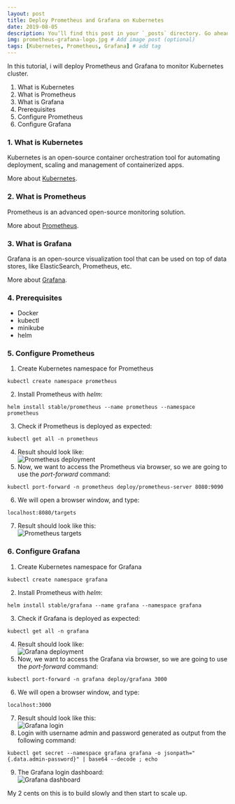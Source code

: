 ```yaml
---
layout: post
title: Deploy Prometheus and Grafana on Kubernetes
date: 2019-08-05
description: You’ll find this post in your `_posts` directory. Go ahead and edit it and re-build the site to see your changes. # Add post description (optional)
img: prometheus-grafana-logo.jpg # Add image post (optional)
tags: [Kubernetes, Prometheus, Grafana] # add tag
---
```


In this tutorial, i will deploy Prometheus and Grafana to monitor Kubernetes cluster.  

1. What is Kubernetes  
2. What is Prometheus  
3. What is Grafana  
4. Prerequisites  
5. Configure Prometheus  
6. Configure Grafana   


### 1. What is Kubernetes

Kubernetes is an open-source container orchestration tool for automating deployment, scaling and management of containerized apps.  

More about [Kubernetes](https://kubernetes.io).  


### 2. What is Prometheus  

Prometheus is an advanced open-source monitoring solution.  

More about [Prometheus](https://prometheus.io).  


### 3. What is Grafana  

Grafana is an open-source visualization tool that can be used on top of data stores, like ElasticSearch, Prometheus, etc.   

More about [Grafana](https://grafana.com).  



### 4. Prerequisites  

* Docker
* kubectl
* minikube
* helm


### 5. Configure Prometheus    

1. Create Kubernetes namespace for Prometheus  
```console  
kubectl create namespace prometheus
```  
2. Install Prometheus with *helm*:  
```console  
helm install stable/prometheus --name prometheus --namespace prometheus  
```  
3. Check if Prometheus is deployed as expected:  
```console  
kubectl get all -n prometheus
```  
4. Result should look like:  
![Prometheus deployment](/assets/img/screenshot23.png)  
5. Now, we want to access the Prometheus via browser, so we are going to use the *port-forward* command:  
```console  
kubectl port-forward -n prometheus deploy/prometheus-server 8080:9090
```  
6. We will open a browser window, and type:  
```console  
localhost:8080/targets  
```  
7. Result should look like this:  
![Prometheus targets](/assets/img/screenshot24.png)  


### 6. Configure Grafana  

1. Create Kubernetes namespace for Grafana  
```console  
kubectl create namespace grafana
```  
2. Install Prometheus with *helm*:  
```console  
helm install stable/grafana --name grafana --namespace grafana  
```  
3. Check if Grafana is deployed as expected:  
```console  
kubectl get all -n grafana
```  
4. Result should look like:  
![Grafana deployment](/assets/img/screenshot25.png)  
5. Now, we want to access the Grafana via browser, so we are going to use the *port-forward* command:  
```console  
kubectl port-forward -n grafana deploy/grafana 3000
```  
6. We will open a browser window, and type:  
```console  
localhost:3000   
```  
7. Result should look like this:  
![Grafana login](/assets/img/screenshot26.png)  
8. Login with username admin and password generated as output from the following command:  
```console  
kubectl get secret --namespace grafana grafana -o jsonpath="{.data.admin-password}" | base64 --decode ; echo  
```  
9. The Grafana login dashboard:  
![Grafana dashboard](/assets/img/screenshot27.png)  


My 2 cents on this is to build slowly and then start to scale up.